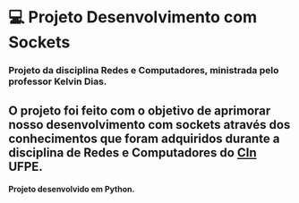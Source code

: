 # :computer: Projeto Desenvolvimento com Sockets

### Projeto da disciplina Redes e Computadores, ministrada pelo professor Kelvin Dias.

## O projeto foi feito com o objetivo de aprimorar nosso desenvolvimento com sockets através dos conhecimentos que foram adquiridos durante a disciplina de Redes e Computadores do [CIn](https://portal.cin.ufpe.br/) UFPE.

#### Projeto desenvolvido em Python.
